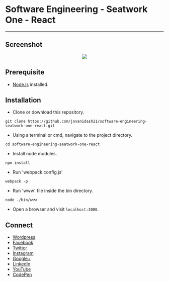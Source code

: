 # Software Engineering - Seatwork One - React
---

## Screenshot
<p align="center">
  <img src="https://raw.githubusercontent.com/jovanidash21/software-engineering-seatwork-one-react/master/screenshot.png">
</p>

## Prerequisite
* [Node.js](https://nodejs.org/en/) installed.

## Installation
* Clone or download this repository.
```
git clone https://github.com/jovanidash21/software-engineering-seatwork-one-react.git
```
* Using a terminal or cmd, navigate to the project directory.
```
cd software-engineering-seatwork-one-react
```
* Install node modules.
```
npm install
```
* Run 'webpack.config.js'
```
webpack -p
```
* Run 'www' file inside the bin directory.
```
node ./bin/www
```
* Open a browser and visit ```localhost:3000```.

## Connect
- [Wordpress](https://jovaniwarguez.wordpress.com/)
- [Facebook](https://facebook.com/jovani.cadornawarguez)
- [Twitter](https://twitter.com/jovanidash21)
- [Instagram](https://www.instagram.com/jovanidash21/)
- [Google+](https://plus.google.com/u/0/104385173780051504413)
- [LinkedIn](https://www.linkedin.com/in/jovani-warguez-827a8a11b?trk=nav_responsive_tab_profile_pic)
- [YouTube](https://www.youtube.com/channel/UCNiVxhbJ6Ku9keIjkQX3RRQ)
- [CodePen](http://codepen.io/jovanidash21/)
